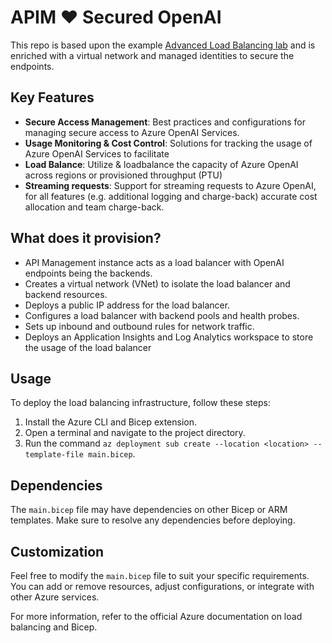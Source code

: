 # APIM ❤️ Secured OpenAI

This repo is based upon the example [Advanced Load Balancing lab](https://github.com/Azure-Samples/AI-Gateway/blob/main/labs/advanced-load-balancing) and is enriched with a virtual network and managed identities to secure the endpoints.

## Key Features
- **Secure Access Management**: Best practices and configurations for managing secure access to Azure OpenAI Services.
- **Usage Monitoring & Cost Control**: Solutions for tracking the usage of Azure OpenAI Services to facilitate 
- **Load Balance**: Utilize & loadbalance the capacity of Azure OpenAI across regions or provisioned throughput (PTU)
- **Streaming requests**: Support for streaming requests to Azure OpenAI, for all features (e.g. additional logging and charge-back) accurate cost allocation and team charge-back.

## What does it provision?
- API Management instance acts as a load balancer with OpenAI endpoints being the backends.
- Creates a virtual network (VNet) to isolate the load balancer and backend resources.
- Deploys a public IP address for the load balancer.
- Configures a load balancer with backend pools and health probes.
- Sets up inbound and outbound rules for network traffic.
- Deploys an Application Insights and Log Analytics workspace to store the usage of the load balancer

## Usage

To deploy the load balancing infrastructure, follow these steps:

1. Install the Azure CLI and Bicep extension.
2. Open a terminal and navigate to the project directory.
3. Run the command `az deployment sub create --location <location> --template-file main.bicep`.

## Dependencies

The `main.bicep` file may have dependencies on other Bicep or ARM templates. Make sure to resolve any dependencies before deploying.

## Customization

Feel free to modify the `main.bicep` file to suit your specific requirements. You can add or remove resources, adjust configurations, or integrate with other Azure services.

For more information, refer to the official Azure documentation on load balancing and Bicep.
